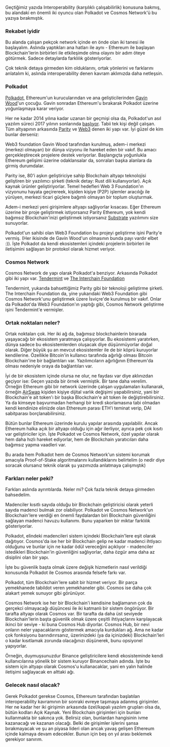 Geçtiğimiz yazıda Interoperability (karşılıklı çalışabilirlik) konusuna bakmış, bu alandaki en önemli iki oyuncu olan Polkadot ve Cosmos Network'ü bu yazıya bırakmıştık. 

### Rekabet iyidir

Bu alanda çalışan pekçok network içinde en önde olan iki tanesi ile başlayalım. Aslında yaptıkları ana hatları ile aynı - Ethereum ile başlayan Blockchain'lerin birbirleri ile etkileşimde olma olayını bir adım öteye götürmek. Sadece detaylarda farklılık gösteriyorlar. 

Çok teknik detaya girmeden kim olduklarını, ortak yönlerini ve farklarını anlatalım ki, aslında interoperability denen kavram aklımızda daha netleşsin. 

### Polkadot

[Polkadot](https://polkadot.network/), Ethereum'un kurucularından ve ana gelişticilerinden [Gavin Wood](http://gavwood.com/)'un çocuğu. Gavin sonradan Ethereum'u bırakarak Polkadot üzerine yoğunlaşmaya karar veriyor. 

Her ne kadar 2014 yılına kadar uzanan bir geçmişi olsa da, Polkadot'un asıl yazılım süreci 2017 yılının sonlarında [başlıyor](https://medium.com/polkadot-network/polkadot-2018-recap-677dab3e995b). Tabii tek kişi değil çalışan. Tüm altyapının arkasında [Parity](https://www.parity.io/) ve [Web3](https://web3.foundation/) denen iki yapı var. İyi güzel de kim bunlar derseniz:

Web3 foundation Gavin Wood tarafından kurulmuş, adem-i merkezi (merkezi olmayan) bir dünya vizyonu ile hareket eden bir vakıf. Bu amacı gerçekleştirecek projelere destek veriyorlar. Başlangıçta yoğunlukla Ethereum gelişimi üzerine odaklansalar da, sonraları başka alanlara da girmiş durumdalar. 

Parity ise, 80'i aşkın geliştiriciye sahip Blockchain altyapı teknolojisi geliştiren bir yazılımcı şirketi (teknik detay: Rust dili kullanıyorlar). Açık kaynak ürünler geliştiriyorlar. Temel hedefleri Web 3 Foundation'ın vizyonunu hayata geçirereek, kişiden kişiye (P2P) işlemler aracılığı ile yürüyen, merkezi ticari güçlere bağımlı olmayan bir toplum oluşturmak. 

Adem-i merkezi yeni girişimlere altyapı sağlıyorlar kısacası. Eğer Ethereum üzerine bir proje geliştirmek istiyorsanız Parity Ethereum, yok kendi bağımsız Blockchain'inizi geliştirmek istiyorsanız [Substrate](https://www.parity.io/substrate) yazılımını size sunuyorlar. 

Polkadot'un sahibi olan Web3 Foundation bu projeyi geliştirme işini Parity'e vermiş. (Her ikisinde de Gavin Wood'un olmasının bunda payı vardır elbet :)).  İşte Polkadot da kendi ekosistemleri içindeki projelerin birbirleri ile iletişimini sağlayan bir protokol olarak hizmet veriyor.

### Cosmos Network

Cosmos Network de yapı olarak Polkadot'a benziyor. Arkasında Polkadot gibi iki yapı var. [Tendermint](https://tendermint.com/about) ve [The Interchain Foundation](https://interchain.io/) 

Tendermint, yukarıda bahsettiğimiz Parity gibi bir teknoloji geliştirme şirketi. The Interchain Foundation da, yine yukarıdaki Web3 Foundation gibi Cosmos Network'unu geliştirmek üzere İsviçre'de kurulmuş bir vakıf. Onlar da Polkadot'da Web3 Foundation'ın yaptığı gibi, Cosmos Network geliştirme işini Tendermint'e vermişler. 

### Ortak noktaları neler?

Ortak noktaları çok. Her iki ağ da, bağımsız blockchainlerin birarada yaşayacağı bir ekosistem yaratmaya çalışıyorlar. Bu ekosistemi yaratırken, dünya sadece bu ekosistemlerden oluşacak diye düşünmüyorlar doğal olarak. Diğer büyük şu an mevcut ekosistemler ile de bir köprü kuruyorlar kendilerine. Özellikle Bitcoin'in kullanıcı tarafında ağırlığı olması Bitcoin Blockchain'ine bir bağlantıları var. Yazılımcıların ağırlığının Ethereum'da olması nedeniyle oraya da bağlantıları var. 

İyi de bir ekosistem içinde olursa ne olur, ne faydası var diye aklınızdan geçiyor ise: Geçen yazıda bir örnek vermiştik. Bir tane daha verelim. Örneğin Ethereum gibi bir network üzerinde çalışan uygulamaları kullanarak, örneğin [AirSwap](https://www.airswap.io/) kişiden kişiye dijital varlık değişimi yapabilirsiniz, yani bir Blockchain'e ait token'ı bir başka Blockchain'e ait token ile değiştirebilirsiniz. Ya da kimseye başvurmadan herhangi bir kredi skorlamasına tabi olmadan kendi kendinize elinizde olan Ethereum parası ETH'i teminat verip,  DAI sabitparası borçlanabilirsiniz. 

Bütün bunlar Ethereum üzerinde kurulu yapılar arasında yapılabilir. Ancak Ethereum halka açık bir altyapı olduğu için ağır ilerliyor, ayrıca pek çok kısıtı var geliştiriciler için. İşte Polkadot ve Cosmos Network, özel yapılar olarak hem daha hızlı hareket ediyorlar, hem de Blockchain yaratıcıları daha bağımsız yapma vaadleri var. 

Bu arada hem Polkadot hem de Cosmos Network'un sistemi korumak amacıyla Proof-of-Stake algoritmalarını kullandıklarını belirtelim (o nedir diye soracak olursanız teknik olarak şu yazımızda anlatmaya çalışmıştık)


### Farkları neler peki?
Farkları aslında ayrıntılarda. Neler mi? Çok fazla teknik detaya girmeden bahsedelim. 

Madenciler kısıtlı sayıda olduğu bir Blockchain geliştiricisi olarak yeterli sayıda madenci bulmak zor olabiliyor. Polkadot ve Cosmos Network'un Blockchain'lere verdiği en önemli faydalardan biri Blockchain güvenliğini sağlayan madenci havuzu kullanımı. Bunu yaparken bir miktar farklılık gösteriyorlar. 

Polkadot, elindeki madencileri sistem içindeki Blockchain'lere eşit olarak dağıtıyor. Cosmos'da ise her bir Blockchain gelip ne kadar madenci ihtiyacı olduğunu ve bunlar için ne kadar ödül vereceğini açıklıyor - madenciler istedikleri Blockchain'in güvenliğini sağlıyorlar, daha özgür ama daha az disiplini olan bir yapı. 

İşte bu güvenlik başta olmak üzere değişik hizmetlerin nasıl verildiği konusunda Polkadot ile Cosmos arasında felsefe farkı var. 

Polkadot, tüm Blockchain'lere sabit bir hizmet veriyor. Bir parça yemekhanede tabildot veren yemekhaneler gibi. Cosmos ise daha çok alakart yemek sunuyor gibi görünüyor. 

Cosmos Network ise her bir Blockchain'i kendisine bağlamanın çok da gerçekci olmayacağı düşüncesi ile iki katmanlı bir sistem öngörüyor. Bir tarafta altyapı olarak Cosmos var. Bir tarafta da daha üst seviyede Blockchain'lerin başta güvenlik olmak üzere çeşitli ihtiyaçlarını karşılayacak ikinci bir seviye - ki buna Cosmos Hub diyorlar. Cosmos Hub, bir nevi onların neler yapacaklarını göstermek amacıyla kurdukları ağ. Ama ne kadar çok fonksiyonu barındırırsanız, üzerinizdeki (ya da içinizdeki) Blockchain'leri o kadar kısıtlamak zorunda olacağınızı düşünerek, bunu opsiyonel yapıyorlar. 

Örneğin, duymuşsunuzdur Binance geliştiricilere kendi ekosisteminde kendi kullanıcılarına yönelik bir sistem kuruyor Binancechain adında. İşte bu sistem için altyapı olarak Cosmos'u kullanacaklar, yani en yalın halinde iletişimi sağlayacak en alttaki ağı. 

### Gelecek nasıl olacak?

Gerek Polkadot gerekse Cosmos, Ethereum tarafından başlatılan interoperability kavramının bir sonraki evreye taşımaya adanmış girişimler. Her ne kadar her iki girişimin arkasında özel/kapalı yazılım grupları olsa da, bütün kodları Açık Kaynak. Yeni Blockchain girişimleri için bunları kullanmakta bir sakınca yok. Belirsiz olan, bunlardan hangisinin ivme kazanacağı ve kazanan olacağı. Belki de girişimler işlerini şansa bırakmayacak ve şu an piyasa lideri olan ancak yavaş gelişen Ethereum içinde kalmaya devam edecekler. Bunun için beş on yıl arası beklemek gerekiyor sanırım. 
